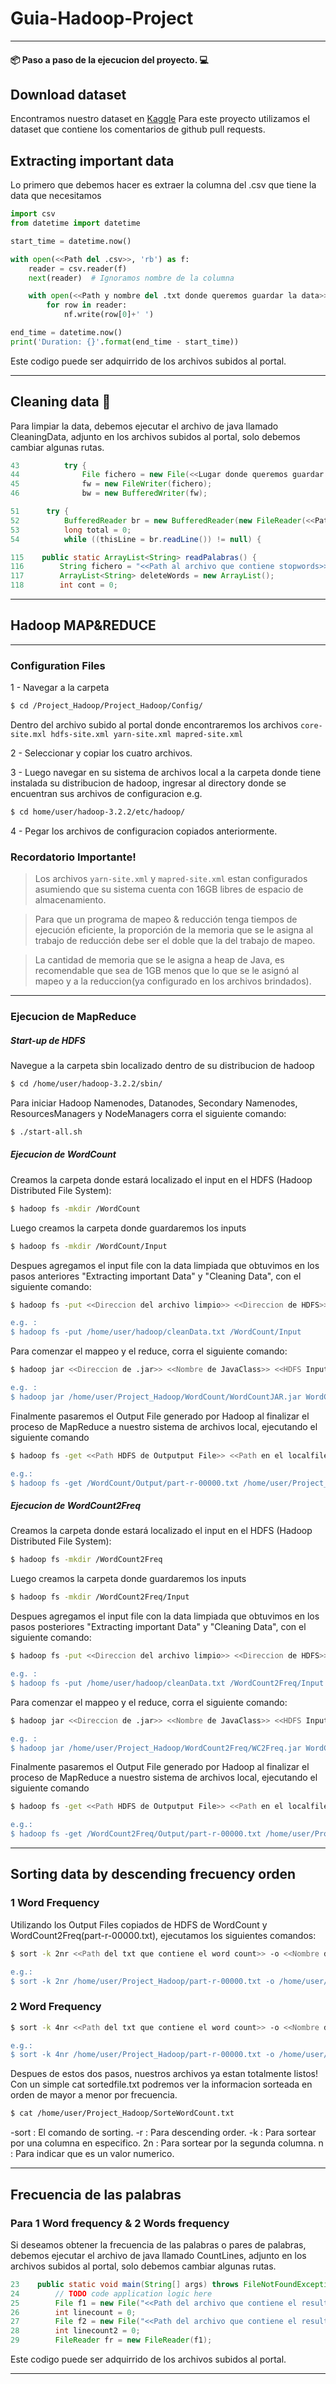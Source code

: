 # Guia-Hadoop-Project 
-----
#### 📦 Paso a paso de la ejecucion del proyecto. 💻

## Download dataset
Encontramos nuestro dataset en [Kaggle](https://www.kaggle.com/stephangarland/ghtorrent-pull-requests)
Para este proyecto utilizamos el dataset que contiene los comentarios de github pull requests.

## Extracting important data
Lo primero que debemos hacer es extraer la columna del .csv que tiene la data que necesitamos
```python
import csv
from datetime import datetime

start_time = datetime.now()

with open(<<Path del .csv>>, 'rb') as f:
    reader = csv.reader(f)
    next(reader)  # Ignoramos nombre de la columna

    with open(<<Path y nombre del .txt donde queremos guardar la data>>, 'w') as nf:
        for row in reader:
            nf.write(row[0]+' ')

end_time = datetime.now()
print('Duration: {}'.format(end_time - start_time))
```

Este codigo puede ser adquirrido de los archivos subidos al portal.

-------

## Cleaning data 🧹
Para limpiar la data, debemos ejecutar el archivo de java llamado CleaningData, adjunto en los archivos subidos al portal, solo debemos cambiar algunas rutas.

```java
43          try {
44              File fichero = new File(<<Lugar donde queremos guardar la data limpia>>);
45              fw = new FileWriter(fichero);
46              bw = new BufferedWriter(fw);
```

```java
51      try {
52          BufferedReader br = new BufferedReader(new FileReader(<<Path del archivo donde almacenamos la data desde el script de python>>));
53          long total = 0;
54          while ((thisLine = br.readLine()) != null) {
```
```java
115    public static ArrayList<String> readPalabras() {
116        String fichero = "<<Path al archivo que contiene stopwords>>";
117        ArrayList<String> deleteWords = new ArrayList();
118        int cont = 0;
```
----

## Hadoop MAP&REDUCE
---
### Configuration Files

1 - Navegar a la carpeta 
```bash 
$ cd /Project_Hadoop/Project_Hadoop/Config/
```
Dentro del archivo subido al portal donde encontraremos los archivos ```core-site.mxl hdfs-site.xml yarn-site.xml mapred-site.xml```

2 - Seleccionar y copiar los cuatro archivos.

3 - Luego navegar en su sistema de archivos local a la carpeta donde tiene instalada su distribucion de hadoop, ingresar al directory donde se encuentran sus archivos de configuracion e.g.
```bash
$ cd home/user/hadoop-3.2.2/etc/hadoop/
``` 
4 - Pegar los archivos de configuracion copiados anteriormente. 

### Recordatorio Importante!

> Los archivos ```yarn-site.xml``` y ```mapred-site.xml``` estan configurados asumiendo que su sistema cuenta con 16GB libres de espacio de almacenamiento.

> Para que un programa de mapeo & reducción tenga tiempos de ejecución eficiente, la proporción de la memoria que se le asigna al trabajo de reducción debe ser el doble que la del trabajo de mapeo.

> La cantidad de memoria que se le asigna a heap de Java, es recomendable que sea de 1GB menos que lo que se le asignó al mapeo y a la reduccion(ya configurado en los archivos brindados).

---

### Ejecucion de MapReduce

##### Start-up de HDFS
Navegue a la carpeta sbin localizado dentro de su distribucion de hadoop
```bash
$ cd /home/user/hadoop-3.2.2/sbin/
```

Para iniciar Hadoop Namenodes, Datanodes, Secondary Namenodes, ResourcesManagers y NodeManagers corra el siguiente comando: 
```bash
$ ./start-all.sh
```
##### Ejecucion de WordCount
Creamos la carpeta donde estará localizado el input en el HDFS (Hadoop
Distributed File System):
```bash
$ hadoop fs -mkdir /WordCount
```
Luego creamos la carpeta donde guardaremos los inputs
```bash
$ hadoop fs -mkdir /WordCount/Input
```
Despues agregamos el input file con la data limpiada que obtuvimos en los pasos anteriores "Extracting important Data" y "Cleaning Data", con el siguiente comando:
```bash
$ hadoop fs -put <<Direccion del archivo limpio>> <<Direccion de HDFS>>

e.g. :
$ hadoop fs -put /home/user/hadoop/cleanData.txt /WordCount/Input
```

Para comenzar el mappeo y el reduce, corra el siguiente comando: 
```bash
$ hadoop jar <<Direccion de .jar>> <<Nombre de JavaClass>> <<HDFS Input File>> <<HDFS Output File>>

e.g. :
$ hadoop jar /home/user/Project_Hadoop/WordCount/WordCountJAR.jar WordCount /WordCount/Input/cleanData.txt /WordCount/Output
```

Finalmente pasaremos el Output File generado por Hadoop al finalizar el proceso de MapReduce a nuestro sistema de archivos local, ejecutando el siguiente comando
```bash
$ hadoop fs -get <<Path HDFS de Outputput File>> <<Path en el localfilesystem donde queremos guardar el output file>>

e.g.:
$ hadoop fs -get /WordCount/Output/part-r-00000.txt /home/user/Project_Hadoop
```

##### Ejecucion de WordCount2Freq
Creamos la carpeta donde estará localizado el input en el HDFS (Hadoop
Distributed File System):
```bash
$ hadoop fs -mkdir /WordCount2Freq
```
Luego creamos la carpeta donde guardaremos los inputs
```bash
$ hadoop fs -mkdir /WordCount2Freq/Input
```
Despues agregamos el input file con la data limpiada que obtuvimos en los pasos posteriores "Extracting important Data" y "Cleaning Data", con el siguiente comando:
```bash
$ hadoop fs -put <<Direccion del archivo limpio>> <<Direccion de HDFS>>

e.g. :
$ hadoop fs -put /home/user/hadoop/cleanData.txt /WordCount2Freq/Input
```

Para comenzar el mappeo y el reduce, corra el siguiente comando: 
```bash
$ hadoop jar <<Direccion de .jar>> <<Nombre de JavaClass>> <<HDFS Input File>> <<HDFS Output File>>

e.g. :
$ hadoop jar /home/user/Project_Hadoop/WordCount2Freq/WC2Freq.jar WordCount /WordCount2Freq/Input/cleanData.txt /WordCount2Freq/Output
```

Finalmente pasaremos el Output File generado por Hadoop al finalizar el proceso de MapReduce a nuestro sistema de archivos local, ejecutando el siguiente comando
```bash
$ hadoop fs -get <<Path HDFS de Outputput File>> <<Path en el localfilesystem donde queremos guardar el output file>>

e.g.:
$ hadoop fs -get /WordCount2Freq/Output/part-r-00000.txt /home/user/Project_Hadoop
```
---

## Sorting data by descending frecuency orden 
### 1 Word Frequency

Utilizando los Output Files copiados de HDFS de WordCount y WordCount2Freq(part-r-00000.txt), ejecutamos los siguientes comandos: 
```bash
$ sort -k 2nr <<Path del txt que contiene el word count>> -o <<Nombre del nuevo file con resultados ordenados>>

e.g.:
$ sort -k 2nr /home/user/Project_Hadoop/part-r-00000.txt -o /home/user/Project_Hadoop/SortedWordCount.txt
```
### 2 Word Frequency
```bash
$ sort -k 4nr <<Path del txt que contiene el word count>> -o <<Nombre del nuevo file con resultados ordenados>>

e.g.:
$ sort -k 4nr /home/user/Project_Hadoop/part-r-00000.txt -o /home/user/Project_Hadoop/SortedWordCount2Freq.txt
```
Despues de estos dos pasos, nuestros archivos ya estan totalmente listos! Con un simple cat sortedfile.txt podremos ver la informacion sorteada en orden de mayor a menor por frecuencia.
```bash
$ cat /home/user/Project_Hadoop/SorteWordCount.txt
```

-sort : El comando de sorting.
-r : Para descending order.
-k : Para sortear por una columna en especifico.
2n : Para sortear por la segunda columna.
n  : Para indicar que es un valor numerico.

-------

## Frecuencia de las palabras 
### Para 1 Word frequency & 2 Words frequency 
Si deseamos obtener la frecuencia de las palabras o pares de palabras, debemos ejecutar el archivo de java llamado CountLines, adjunto en los archivos subidos al portal, solo debemos cambiar algunas rutas.

```java
23    public static void main(String[] args) throws FileNotFoundException, IOException {
24        // TODO code application logic here
25        File f1 = new File("<<Path del archivo que contiene el resultado del word count>>"); 
26        int linecount = 0;
27        File f2 = new File("<<Path del archivo que contiene el resultado del 2 words count>>"); 
28        int linecount2 = 0;
29        FileReader fr = new FileReader(f1);
```

Este codigo puede ser adquirrido de los archivos subidos al portal.

---------
